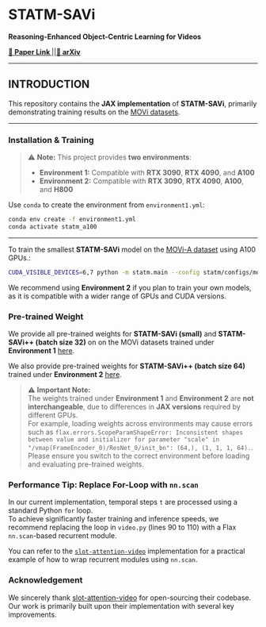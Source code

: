 # **STATM-SAVi**
**Reasoning-Enhanced Object-Centric Learning for Videos**

**[📄 Paper Link ](https://dl.acm.org/doi/10.1145/3690624.3709168)**  <!-- TODO: Replace with actual paper link -->
||**[📄 arXiv ](https://arxiv.org/abs/2403.15245v2)**

---

## **INTRODUCTION**

This repository contains the **JAX implementation** of **STATM-SAVi**, primarily demonstrating training results on the [MOVi datasets](https://console.cloud.google.com/storage/browser/kubric-public/tfds?pli=1&inv=1&invt=Abyp-w).

---

### **Installation & Training**

> ⚠️ **Note:** This project provides **two environments**:
>
> - **Environment 1:** Compatible with **RTX 3090**, **RTX 4090**, and **A100**  
> - **Environment 2:** Compatible with **RTX 3090**, **RTX 4090**, **A100**, and **H800**


Use `conda` to create the environment from `environment1.yml`:

```bash
conda env create -f environment1.yml
conda activate statm_a100
```
---

To train the smallest **STATM-SAVi** model on the [MOVi-A dataset](https://github.com/google-research/kubric/blob/main/challenges/movi/README.md) using A100 GPUs.:

```bash
CUDA_VISIBLE_DEVICES=6,7 python -m statm.main --config statm/configs/movi/statm_savi_conditional_small.py --workdir test/
```

We recommend using **Environment 2** if you plan to train your own models, as it is compatible with a wider range of GPUs and CUDA versions.


### **Pre-trained Weight**

We provide all pre-trained weights for **STATM-SAVi (small)** and **STATM-SAVi++ (batch size 32)** on on the MOVi datasets trained under **Environment 1** [here](https://huggingface.co/Kang-na/STATM).

We also provide pre-trained weights for **STATM-SAVi++ (batch size 64)**  trained under **Environment 2** [here](https://huggingface.co/Kang-na/STATM).

> ⚠️ **Important Note:**  
> The weights trained under **Environment 1** and **Environment 2** are **not interchangeable**, due to differences in **JAX versions** required by different GPUs.  
> For example, loading weights across environments may cause errors such as `flax.errors.ScopeParamShapeError: Inconsistent shapes between value and initializer for parameter "scale" in "/vmap(FrameEncoder_0)/ResNet_0/init_bn": (64,), (1, 1, 1, 64).`.  
> Please ensure you switch to the correct environment before loading and evaluating pre-trained weights.

###  Performance Tip: Replace For-Loop with `nn.scan`

In our current implementation, temporal steps `t` are processed using a standard Python `for` loop.  
To achieve significantly faster training and inference speeds, we recommend replacing the loop in `video.py` (lines 90 to 110) with a Flax `nn.scan`-based recurrent module.

You can refer to the [`slot-attention-video`](https://github.com/google-research/slot-attention-video/blob/main/savi/modules/video.py) implementation for a practical example of how to wrap recurrent modules using `nn.scan`.

### **Acknowledgement**
We sincerely thank [slot-attention-video](https://github.com/google-research/slot-attention-video) for open-sourcing their codebase. Our work is primarily built upon their implementation with several key improvements.

